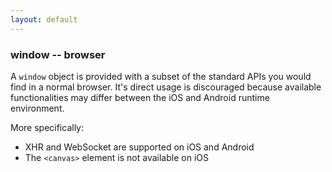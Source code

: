 ```yaml
---
layout: default
---
```


### window -- browser

A `window` object is provided with a subset of the standard APIs you would find in a normal browser. It's direct usage is discouraged because available functionalities may differ between the iOS and Android runtime environment.

More specifically:

- XHR and WebSocket are supported on iOS and Android
- The `<canvas>` element is not available on iOS
